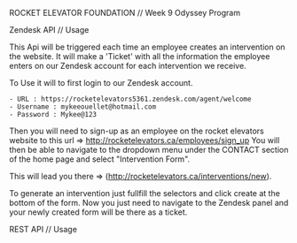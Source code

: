 ROCKET ELEVATOR FOUNDATION // Week 9 Odyssey Program 

Zendesk API // Usage

This Api will be triggered each time an employee creates an intervention on 
the website. It will make a 'Ticket' with all the information the employee
enters on our Zendesk account for each intervention we receive.

To Use it will to first login to our Zendesk account.

    - URL : https://rocketelevators5361.zendesk.com/agent/welcome
    - Username : mykeeouellet@hotmail.com
    - Password : Mykee@123

Then you will need to sign-up as an employee on the rocket elevators
website to this url => http://rocketelevators.ca/employees/sign_up 
You will then be able to navigate to the dropdown menu under
the CONTACT section of the home page and select "Intervention Form". 

This will lead you there => (http://rocketelevators.ca/interventions/new).

To generate an intervention just fullfill the selectors and click create 
at the bottom of the form. Now you just need to navigate to the Zendesk 
panel and your newly created form will be there as a ticket.

REST API // Usage


